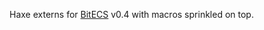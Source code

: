 Haxe externs for [BitECS](https://github.com/NateTheGreatt/bitECS/) v0.4 with macros sprinkled on top.

